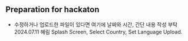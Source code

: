 ## Preparation for hackaton

- 수정하거나 업로드한 파일이 있다면 여기에 날짜와 시간, 간단 내용 작성 부탁
2024.07.11 혜림 Splash Screen, Select Country, Set Language Upload.
